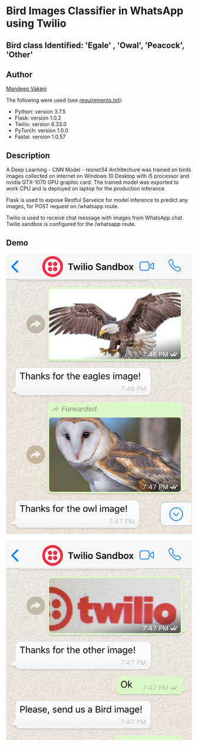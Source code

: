 # Bird Images Classifier in WhatsApp using Twilio
## Bird class Identified:  'Egale' , 'Owal', 'Peacock', 'Other'

## Author	

[Mandeep Vakani](https://www.linkedin.com/in/mandeepvakani/)

The following were used (see [requirements.txt](requirements.txt)):    

- Python:  version 3.7.5
- Flask:  version 1.0.2
- Twilio: version 6.33.0
- PyTorch:  version  1.0.0
- Fastai:  version 1.0.57

## Description

A Deep Learning - CNN Model - resnet34 Architechure was trained on birds images collected on internet on Windows 10 Desktop with i5 processor and nvidia GTX-1070 GPU graphic card.
The trained model was exported to work CPU and is deployed on laptop for the production inferance.

Flask is used to expose Restful Serveice for model inference to predict any images, for POST request on /whatsapp route.

Twilio is used to receive chat message with images from WhatsApp chat. Twilio sandbox is configured for the /whatsapp route.

## Demo

![Demo](assets/IMG_E1962.jpg)

![Demo](assets/IMG_E1963.jpg)
